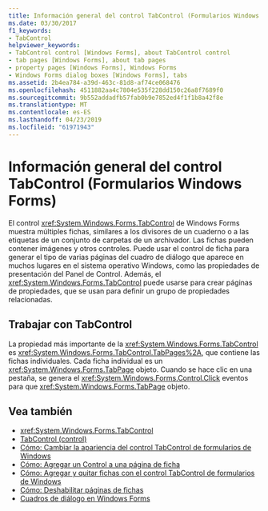```yaml
---
title: Información general del control TabControl (Formularios Windows Forms)
ms.date: 03/30/2017
f1_keywords:
- TabControl
helpviewer_keywords:
- TabControl control [Windows Forms], about TabControl control
- tab pages [Windows Forms], about tab pages
- property pages [Windows Forms], Windows Forms
- Windows Forms dialog boxes [Windows Forms], tabs
ms.assetid: 2b4ea784-a39d-463c-81d8-af74ce068476
ms.openlocfilehash: 4511882aa4c7804e535f228dd150c26a8f7689f0
ms.sourcegitcommit: 9b552addadfb57fab0b9e7852ed4f1f1b8a42f8e
ms.translationtype: MT
ms.contentlocale: es-ES
ms.lasthandoff: 04/23/2019
ms.locfileid: "61971943"
---
```

# <a name="tabcontrol-control-overview-windows-forms"></a>Información general del control TabControl (Formularios Windows Forms)
El control <xref:System.Windows.Forms.TabControl> de Windows Forms muestra múltiples fichas, similares a los divisores de un cuaderno o a las etiquetas de un conjunto de carpetas de un archivador. Las fichas pueden contener imágenes y otros controles. Puede usar el control de ficha para generar el tipo de varias páginas del cuadro de diálogo que aparece en muchos lugares en el sistema operativo Windows, como las propiedades de presentación del Panel de Control. Además, el <xref:System.Windows.Forms.TabControl> puede usarse para crear páginas de propiedades, que se usan para definir un grupo de propiedades relacionadas.  
  
## <a name="working-with-tabcontrol"></a>Trabajar con TabControl  
 La propiedad más importante de la <xref:System.Windows.Forms.TabControl> es <xref:System.Windows.Forms.TabControl.TabPages%2A>, que contiene las fichas individuales. Cada ficha individual es un <xref:System.Windows.Forms.TabPage> objeto. Cuando se hace clic en una pestaña, se genera el <xref:System.Windows.Forms.Control.Click> eventos para que <xref:System.Windows.Forms.TabPage> objeto.  
  
## <a name="see-also"></a>Vea también

- <xref:System.Windows.Forms.TabControl>
- [TabControl (control)](tabcontrol-control-windows-forms.md)
- [Cómo: Cambiar la apariencia del control TabControl de formularios de Windows](how-to-change-the-appearance-of-the-windows-forms-tabcontrol.md)
- [Cómo: Agregar un Control a una página de ficha](how-to-add-a-control-to-a-tab-page.md)
- [Cómo: Agregar y quitar fichas con el control TabControl de formularios de Windows](how-to-add-and-remove-tabs-with-the-windows-forms-tabcontrol.md)
- [Cómo: Deshabilitar páginas de fichas](how-to-disable-tab-pages.md)
- [Cuadros de diálogo en Windows Forms](../dialog-boxes-in-windows-forms.md)
